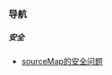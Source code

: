 ### 导航

##### 安全
 * [sourceMap的安全问题](https://github.com/rocspring/blog/blob/master/securt/sourceMap的安全问题.md)